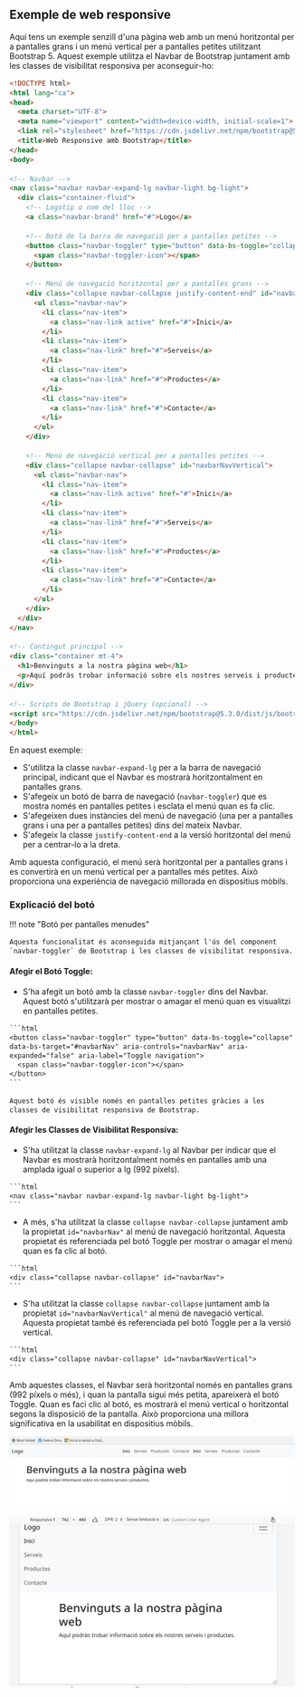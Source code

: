## Exemple de web responsive

Aquí tens un exemple senzill d'una pàgina web amb un menú horitzontal per a pantalles grans i un menú vertical per a pantalles petites utilitzant Bootstrap 5. Aquest exemple utilitza el Navbar de Bootstrap juntament amb les classes de visibilitat responsiva per aconseguir-ho:

```html
<!DOCTYPE html>
<html lang="ca">
<head>
  <meta charset="UTF-8">
  <meta name="viewport" content="width=device-width, initial-scale=1">
  <link rel="stylesheet" href="https://cdn.jsdelivr.net/npm/bootstrap@5.3.0/dist/css/bootstrap.min.css">
  <title>Web Responsive amb Bootstrap</title>
</head>
<body>

<!-- Navbar -->
<nav class="navbar navbar-expand-lg navbar-light bg-light">
  <div class="container-fluid">
    <!-- Logotip o nom del lloc -->
    <a class="navbar-brand" href="#">Logo</a>

    <!-- Botó de la barra de navegació per a pantalles petites -->
    <button class="navbar-toggler" type="button" data-bs-toggle="collapse" data-bs-target="#navbarNav" aria-controls="navbarNav" aria-expanded="false" aria-label="Toggle navigation">
      <span class="navbar-toggler-icon"></span>
    </button>

    <!-- Menú de navegació horitzontal per a pantalles grans -->
    <div class="collapse navbar-collapse justify-content-end" id="navbarNav">
      <ul class="navbar-nav">
        <li class="nav-item">
          <a class="nav-link active" href="#">Inici</a>
        </li>
        <li class="nav-item">
          <a class="nav-link" href="#">Serveis</a>
        </li>
        <li class="nav-item">
          <a class="nav-link" href="#">Productes</a>
        </li>
        <li class="nav-item">
          <a class="nav-link" href="#">Contacte</a>
        </li>
      </ul>
    </div>

    <!-- Menú de navegació vertical per a pantalles petites -->
    <div class="collapse navbar-collapse" id="navbarNavVertical">
      <ul class="navbar-nav">
        <li class="nav-item">
          <a class="nav-link active" href="#">Inici</a>
        </li>
        <li class="nav-item">
          <a class="nav-link" href="#">Serveis</a>
        </li>
        <li class="nav-item">
          <a class="nav-link" href="#">Productes</a>
        </li>
        <li class="nav-item">
          <a class="nav-link" href="#">Contacte</a>
        </li>
      </ul>
    </div>
  </div>
</nav>

<!-- Contingut principal -->
<div class="container mt-4">
  <h1>Benvinguts a la nostra pàgina web</h1>
  <p>Aquí podràs trobar informació sobre els nostres serveis i productes.</p>
</div>

<!-- Scripts de Bootstrap i jQuery (opcional) -->
<script src="https://cdn.jsdelivr.net/npm/bootstrap@5.3.0/dist/js/bootstrap.bundle.min.js"></script>
</body>
</html>
```

En aquest exemple:

- S'utilitza la classe `navbar-expand-lg` per a la barra de navegació principal, indicant que el Navbar es mostrarà horitzontalment en pantalles grans.
- S'afegeix un botó de barra de navegació (`navbar-toggler`) que es mostra només en pantalles petites i esclata el menú quan es fa clic.
- S'afegeixen dues instàncies del menú de navegació (una per a pantalles grans i una per a pantalles petites) dins del mateix Navbar.
- S'afegeix la classe `justify-content-end` a la versió horitzontal del menú per a centrar-lo a la dreta.

Amb aquesta configuració, el menú serà horitzontal per a pantalles grans i es convertirà en un menú vertical per a pantalles més petites. Això proporciona una experiència de navegació millorada en dispositius mòbils.

### Explicació del botó

!!! note "Botó per pantalles menudes"

    Aquesta funcionalitat és aconseguida mitjançant l'ús del component `navbar-toggler` de Bootstrap i les classes de visibilitat responsiva.



#### **Afegir el Botó Toggle:**
   - S'ha afegit un botó amb la classe `navbar-toggler` dins del Navbar. Aquest botó s'utilitzarà per mostrar o amagar el menú quan es visualitzi en pantalles petites.

    ```html
    <button class="navbar-toggler" type="button" data-bs-toggle="collapse" data-bs-target="#navbarNav" aria-controls="navbarNav" aria-expanded="false" aria-label="Toggle navigation">
      <span class="navbar-toggler-icon"></span>
    </button>
    ```

    Aquest botó és visible només en pantalles petites gràcies a les classes de visibilitat responsiva de Bootstrap.

#### **Afegir les Classes de Visibilitat Responsiva:**
   - S'ha utilitzat la classe `navbar-expand-lg` al Navbar per indicar que el Navbar es mostrarà horitzontalment només en pantalles amb una amplada igual o superior a lg (992 píxels).

    ```html
    <nav class="navbar navbar-expand-lg navbar-light bg-light">
    ```

   - A més, s'ha utilitzat la classe `collapse navbar-collapse` juntament amb la propietat `id="navbarNav"` al menú de navegació horitzontal. Aquesta propietat és referenciada pel botó Toggle per mostrar o amagar el menú quan es fa clic al botó.

    ```html
    <div class="collapse navbar-collapse" id="navbarNav">
    ```

   - S'ha utilitzat la classe `collapse navbar-collapse` juntament amb la propietat `id="navbarNavVertical"` al menú de navegació vertical. Aquesta propietat també és referenciada pel botó Toggle per a la versió vertical.

    ```html
    <div class="collapse navbar-collapse" id="navbarNavVertical">
    ```

Amb aquestes classes, el Navbar serà horitzontal només en pantalles grans (992 píxels o més), i quan la pantalla sigui més petita, apareixerà el botó Toggle. Quan es faci clic al botó, es mostrarà el menú vertical o horitzontal segons la disposició de la pantalla. Això proporciona una millora significativa en la usabilitat en dispositius mòbils.

![responsive](./img/bootstrapresponsive1.png)

![responsive](./img/bootstrapresponsive2.png)


